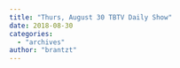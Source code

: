 ```yaml
---
title: "Thurs, August 30 TBTV Daily Show"
date: 2018-08-30
categories: 
  - "archives"
author: "brantzt"
---
```



